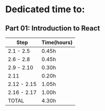 # Dedicated time to:

## Part 01: Introduction to React

| Step  		  |  Time(hours) |
|  ---  		  |  ---    |
|   2.1 - 2.5     |   0.45h |
|   2.6 - 2.8     |   0.45h |
|   2.9 - 2.10    |   0.30h |
|   2.11    	  |   0.20h |
|   2.12 - 2.15   |   1.05h |
|   2.16 - 2.17   |   1.00h |
| TOTAL			  |   4.30h |